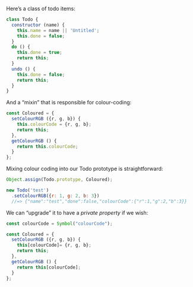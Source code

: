 Here’s a class of todo items:

```js
class Todo {
  constructor (name) {
    this.name = name || 'Untitled';
    this.done = false;
  }
  do () {
    this.done = true;
    return this;
  }
  undo () {
    this.done = false;
    return this;
  }
}
```

And a “mixin” that is responsible for colour-coding:

```js
const Coloured = {
  setColourRGB ({r, g, b}) {
    this.colourCode = {r, g, b};
    return this;
  },
  getColourRGB () {
    return this.colourCode;
  }
};
```

Mixing colour coding into our Todo prototype is straightforward:

```js
Object.assign(Todo.prototype, Coloured);

new Todo('test')
  .setColourRGB({r: 1, g: 2, b: 3})
  //=> {"name":"test","done":false,"colourCode":{"r":1,"g":2,"b":3}}
```

We can “upgrade” it to have a _private property_ if we wish:

```js
const colourCode = Symbol("colourCode");

const Coloured = {
  setColourRGB ({r, g, b}) {
    this[colourCode]= {r, g, b};
    return this;
  },
  getColourRGB () {
    return this[colourCode];
  }
};
```
